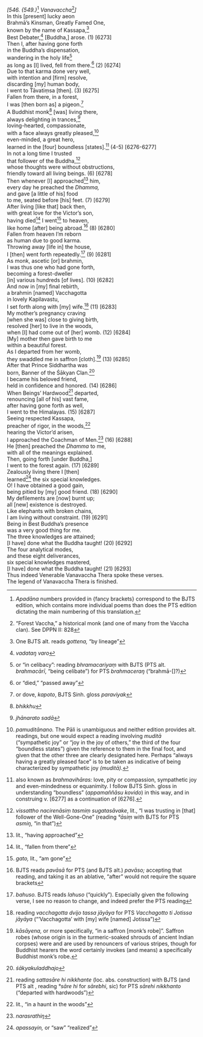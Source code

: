 *\[546. {549.}*[^1] *Vanavaccha*[^2]*\]*  
In this \[present\] lucky aeon  
Brahmā’s Kinsman, Greatly Famed One,  
known by the name of Kassapa,[^3]  
Best Debater,[^4] \[Buddha,\] arose. (1) \[6273\]  
Then I, after having gone forth  
in the Buddha’s dispensation,  
wandering in the holy life[^5]  
as long as \[I\] lived, fell from there.[^6] (2) \[6274\]  
Due to that karma done very well,  
with intention and \[firm\] resolve,  
discarding \[my\] human body,  
I went to Tāvatiṃsa \[then\]. (3) \[6275\]  
Fallen from there, in a forest,  
I was \[then born as\] a pigeon.[^7]  
A Buddhist monk[^8] \[was\] living there,  
always delighting in trances,[^9]  
loving-hearted, compassionate,  
with a face always greatly pleased,[^10]  
even-minded, a great hero,  
learned in the \[four\] boundless \[states\].[^11] (4-5) \[6276-6277\]  
In not a long time I trusted  
that follower of the Buddha,[^12]  
whose thoughts were without obstructions,  
friendly toward all living beings. (6) \[6278\]  
Then whenever \[I\] approached[^13] him,  
every day he preached the *Dhamma,*  
and gave \[a little of his\] food  
to me, seated before \[his\] feet. (7) \[6279\]  
After living \[like that\] back then,  
with great love for the Victor’s son,  
having died[^14] I went[^15] to heaven,  
like home \[after\] being abroad.[^16] (8) \[6280\]  
Fallen from heaven I’m reborn  
as human due to good karma.  
Throwing away \[life in\] the house,  
I \[then\] went forth repeatedly.[^17] (9) \[6281\]  
As monk, ascetic \[or\] brahmin,  
I was thus one who had gone forth,  
becoming a forest-dweller  
\[in\] various hundreds \[of lives\]. (10) \[6282\]  
And now in \[my\] final rebirth,  
a brahmin \[named\] Vacchagotta  
in lovely Kapilavastu,  
I set forth along with \[my\] wife.[^18] (11) \[6283\]  
My mother’s pregnancy craving  
\[when she was\] close to giving birth,  
resolved \[her\] to live in the woods,  
when \[I\] had come out of \[her\] womb. (12) \[6284\]  
\[My\] mother then gave birth to me  
within a beautiful forest.  
As I departed from her womb,  
they swaddled me in saffron \[cloth\].[^19] (13) \[6285\]  
After that Prince Siddhartha was  
born, Banner of the Śākyan Clan.[^20]  
I became his beloved friend,  
held in confidence and honored. (14) \[6286\]  
When Beings’ Hardwood[^21] departed,  
renouncing \[all of his\] vast fame,  
after having gone forth as well,  
I went to the Himalayas. (15) \[6287\]  
Seeing respected Kassapa,  
preacher of rigor, in the woods,[^22]  
hearing the Victor’d arisen,  
I approached the Coachman of Men.[^23] (16) \[6288\]  
He \[then\] preached the *Dhamma* to me,  
with all of the meanings explained.  
Then, going forth \[under Buddha,\]  
I went to the forest again. (17) \[6289\]  
Zealously living there I \[then\]  
learned[^24] the six special knowledges.  
O! I have obtained a good gain,  
being pitied by \[my\] good friend. (18) \[6290\]  
My defilements are \[now\] burnt up;  
all \[new\] existence is destroyed.  
Like elephants with broken chains,  
I am living without constraint. (19) \[6291\]  
Being in Best Buddha’s presence  
was a very good thing for me.  
The three knowledges are attained;  
\[I have\] done what the Buddha taught! (20) \[6292\]  
The four analytical modes,  
and these eight deliverances,  
six special knowledges mastered,  
\[I have\] done what the Buddha taught! (21) \[6293\]  
Thus indeed Venerable Vanavaccha Thera spoke these verses.  
The legend of Vanavaccha Thera is finished.  
[^1]: *Apadāna* numbers provided in {fancy brackets} correspond to the
    BJTS edition, which contains more individual poems than does the PTS
    edition dictating the main numbering of this translation.  
[^2]: “Forest Vaccha,” a historical monk (and one of many from the
    Vaccha clan). See DPPN II: 828  
[^3]: One BJTS alt. reads *gottena,* “by lineage”  
[^4]: *vadataŋ varo*  
[^5]: or “in celibacy”: reading *bhramacariyaṃ* with BJTS (PTS alt.
    *brahmacārī*, “being celibate”) for PTS *brahmaceraŋ*
    (“brahmā-\[\]?)  
[^6]: or “died,” “passed away”  
[^7]: or dove, *kapoto*, BJTS Sinh. gloss *paraviyak*  
[^8]: *bhikkhu*  
[^9]: *jhānarato sadā*  
[^10]: *pamuditānano.* The Pāli is unambiguous and neither edition
    provides alt. readings, but one would expect a reading involving
    *muditā* (“sympathetic joy” or “joy in the joy of others,” the third
    of the four “boundless states”) given the reference to them in the
    final foot, and given that the other three are clearly designated
    here. Perhaps “always having a greatly pleased face” is to be taken
    as indicative of being characterized by sympathetic joy
    *(*muditā*).*  
[^11]: also known as *brahmavihāras:* love, pity or compassion,
    sympathetic joy and even-mindedness or equanimity. I follow BJTS
    Sinh. gloss in understanding “boundless” (*appamaññāsu kovido*) in
    this way, and in construing v. \[6277\] as a continuation of
    \[6276\].  
[^12]: *vissattho nacirenāsiṃ tasmiṃ sugatasāvake*, lit., “I was
    trusting in \[that\] follower of the Well-Gone-One” (reading *°āsiṃ*
    with BJTS for PTS *asmiŋ*, “in that”)  
[^13]: lit., “having approached”  
[^14]: lit., “fallen from there”  
[^15]: *gato,* lit., “am gone”  
[^16]: BJTS reads *pavāsā* for PTS (and BJTS alt.) *pavāso;* accepting
    that reading, and taking it as an ablative, “after” would not
    require the square brackets  
[^17]: *bahuso.* BJTS reads *lahuso* (“quickly”). Especially given the
    following verse, I see no reason to change, and indeed prefer the
    PTS reading  
[^18]: reading *vacchagotta dvijo tassa jāyāya* for PTS *Vacchagotto ti
    Jotissa jāyāya* (“‘Vacchagotta’ with \[my\] wife \[named\] Jotissa”)  
[^19]: *kāsāyena,* or more specifically, “in a saffron \[monk’s robe\]”.
    Saffron robes (whose origin is in the turmeric-soaked shrouds of
    ancient Indian corpses) were and are used by renouncers of various
    stripes, though for Buddhist hearers the word certainly invokes (and
    means) a specifically Buddhist monk’s robe.  
[^20]: *śākyakuladdhajo*  
[^21]: reading *sattasāre hi nikkhante* (loc. abs. construction) with
    BJTS (and PTS alt , reading *°sāre hi* for *sārebhi*, sic) for PTS
    *sārehi nikkhanto* (“departed with hardwoods”)  
[^22]: lit., “in a haunt in the woods”  
[^23]: *narasrathiŋ*  
[^24]: *apassayin,* or “saw” “realized”
